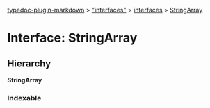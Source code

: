 [typedoc-plugin-markdown](../index.md) > ["interfaces"](../modules/_interfaces_.md) > [interfaces](../modules/_interfaces_.interfaces.md) > [StringArray](../interfaces/_interfaces_.interfaces.stringarray.md)

# Interface: StringArray

## Hierarchy

**StringArray**




### Indexable

[ index: number]:string
